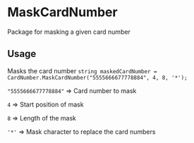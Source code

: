 # MaskCardNumber
Package for masking a given card number

## Usage
Masks the card number
`string maskedCardNumber = CardNumber.MaskCardNumber("5555666677778884", 4, 8, '*');`


`"5555666677778884"` => Card number to mask

`4` => Start position of mask 

`8` => Length of the mask

`'*'` => Mask character to replace the card numbers
